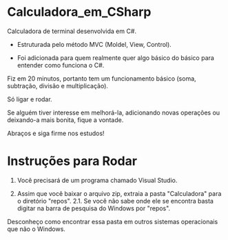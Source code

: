 # Calculadora_em_CSharp

Calculadora de terminal desenvolvida em C#.

- Estruturada pelo método MVC (Moldel, View, Control).

- Foi adicionada para quem realmente quer algo básico do básico para entender como funciona o C#.

Fiz em 20 minutos, portanto tem um funcionamento básico (soma, subtração, divisão e multiplicação).

Só ligar e rodar.

Se alguém tiver interesse em melhorá-la, adicionando novas operações ou deixando-a mais bonita, fique a vontade.

Abraços e siga firme nos estudos!

# Instruções para Rodar

1. Você precisará de um programa chamado Visual Studio.

2. Assim que você baixar o arquivo zip, extraia a pasta "Calculadora" para o diretório "repos".
 2.1. Se você não sabe onde ele se encontra basta digitar na barra de pesquisa do Windows por "repos".
 
Desconheço como encontrar essa pasta em outros sistemas operacionais que não o Windows.
